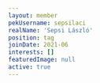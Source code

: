 ```yaml
---
layout: member
pekUsername: sepsilaci
realName: 'Sepsi László'
position: tag
joinDate: 2021-06
interests: []
featuredImage: null
active: true
---
```

